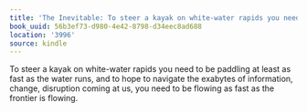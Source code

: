 ```yaml
---
title: 'The Inevitable: To steer a kayak on white-water rapids you need to be paddli…'
book_uuid: 56b3ef73-d980-4e42-8798-d34eec8ad688
location: '3996'
source: kindle
---
```


To steer a kayak on white-water rapids you need to be paddling at least as fast as the water runs, and to hope to navigate the exabytes of information, change, disruption coming at us, you need to be flowing as fast as the frontier is flowing.